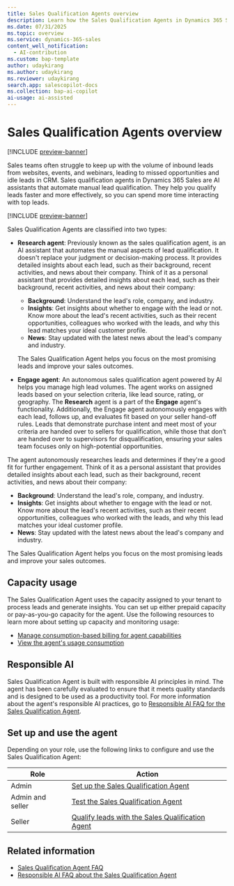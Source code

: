 ```yaml
---
title: Sales Qualification Agents overview
description: Learn how the Sales Qualification Agents in Dynamics 365 Sales can be your personal assistant in qualifying leads and improving sales outcomes.
ms.date: 07/31/2025
ms.topic: overview
ms.service: dynamics-365-sales
content_well_notification:
  - AI-contribution
ms.custom: bap-template
author: udaykirang
ms.author: udaykirang
ms.reviewer: udaykirang
search.app: salescopilot-docs
ms.collection: bap-ai-copilot
ai-usage: ai-assisted
---
```


# Sales Qualification Agents overview

[!INCLUDE [preview-banner](~/../shared-content/shared/preview-includes/preview-banner.md)]

Sales teams often struggle to keep up with the volume of inbound leads from websites, events, and webinars, leading to missed opportunities and idle leads in CRM. Sales qualification agents in Dynamics 365 Sales are AI assistants that automate manual lead qualification. They help you qualify leads faster and more effectively, so you can spend more time interacting with top leads.

[!INCLUDE [preview-banner](~/../shared-content/shared/preview-includes/preview-note-d365.md)]

Sales Qualification Agents are classified into two types:

- **Research agent**: Previously known as the sales qualification agent, is an AI assistant that automates the manual aspects of lead qualification. It doesn't replace your judgment or decision-making process. It provides detailed insights about each lead, such as their background, recent activities, and news about their company. Think of it as a personal assistant that provides detailed insights about each lead, such as their background, recent activities, and news about their company:

    - **Background**: Understand the lead's role, company, and industry.
    - **Insights**: Get insights about whether to engage with the lead or not. Know more about the lead's recent activities, such as their recent opportunities, colleagues who worked with the leads, and why this lead matches your ideal customer profile.
    - **News**: Stay updated with the latest news about the lead's company and industry.

    The Sales Qualification Agent helps you focus on the most promising leads and improve your sales outcomes.

- **Engage agent**: An autonomous sales qualification agent powered by AI helps you manage high lead volumes. The agent works on assigned leads based on your selection criteria, like lead source, rating, or geography. The **Research** agent is a part of the **Engage** agent's functionality. Additionally, the Engage agent autonomously engages with each lead, follows up, and evaluates fit based on your seller hand-off rules. Leads that demonstrate purchase intent and meet most of your criteria are handed over to sellers for qualification, while those that don’t are handed over to supervisors for disqualification, ensuring your sales team focuses only on high-potential opportunities.  

The agent autonomously researches leads and determines if they're a good fit for further engagement. Think of it as a personal assistant that provides detailed insights about each lead, such as their background, recent activities, and news about their company:

- **Background**: Understand the lead's role, company, and industry.
- **Insights**: Get insights about whether to engage with the lead or not. Know more about the lead's recent activities, such as their recent opportunities, colleagues who worked with the leads, and why this lead matches your ideal customer profile.
- **News**: Stay updated with the latest news about the lead's company and industry.

The Sales Qualification Agent helps you focus on the most promising leads and improve your sales outcomes.

## Capacity usage

The Sales Qualification Agent uses the capacity assigned to your tenant to process leads and generate insights. You can set up either prepaid capacity or pay-as-you-go capacity for the agent. Use the following resources to learn more about setting up capacity and monitoring usage: 

- [Manage consumption-based billing for agent capabilities](copilot-consumption-based-billing.md)
- [View the agent's usage consumption](configure-sales-qualification-agent.md#view-the-agents-usage-consumption)

## Responsible AI

Sales Qualification Agent is built with responsible AI principles in mind. The agent has been carefully evaluated to ensure that it meets quality standards and is designed to be used as a productivity tool. For more information about the agent's responsible AI practices, go to [Responsible AI FAQ for the Sales Qualification Agent](faqs-sales-qualification-agent.md).

## Set up and use the agent

Depending on your role, use the following links to configure and use the Sales Qualification Agent:

| Role | Action |
|------|--------|
| Admin | [Set up the Sales Qualification Agent](configure-sales-qualification-agent.md) |
| Admin and seller | [Test the Sales Qualification Agent](test-sales-qualification-agent.md) |
| Seller | [Qualify leads with the Sales Qualification Agent](use-sales-qualification-agent.md) |

## Related information

- [Sales Qualification Agent FAQ](sales-qualification-agent-faq.md)
- [Responsible AI FAQ about the Sales Qualification Agent](faqs-sales-qualification-agent.md)
